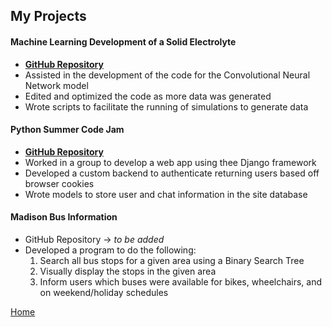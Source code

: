 ## My Projects

#### **Machine Learning Development of a Solid Electrolyte**
- **[GitHub Repository](https://github.com/evanokeefe/Solid_Electrolyte)**
- Assisted in the development of the code for the Convolutional Neural Network model
- Edited and optimized the code as more data was generated
- Wrote scripts to facilitate the running of simulations to generate data

#### **Python Summer Code Jam**
- **[GitHub Repository](https://github.com/python-discord/summer-code-jam-2020/tree/master/whimsical-woodpeckers)**
- Worked in a group to develop a web app using thee Django framework
- Developed a custom backend to authenticate returning users based  off browser cookies
- Wrote models to store user and chat information in the site database

#### **Madison Bus Information**
- GitHub Repository -> *to be added*
- Developed a program to do the following:
    1. Search all bus stops for a given area using a Binary Search Tree
    2. Visually display the stops in the given area
    3. Inform users which buses were available for bikes, wheelchairs, and on weekend/holiday schedules

[Home](/)